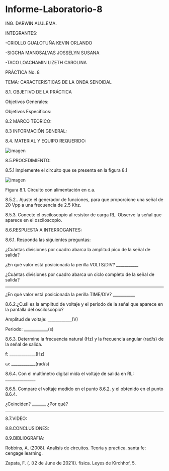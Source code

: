 # Informe-Laboratorio-8

ING. DARWIN ALULEMA.

INTEGRANTES:

-CRIOLLO GUALOTUÑA KEVIN ORLANDO

-SIGCHA MANOSALVAS JOSSELYN SUSANA

-TACO LOACHAMIN LIZETH CAROLINA

PRÁCTICA No. 8

TEMA: CARACTERISTICAS DE LA ONDA SENOIDAL


8.1. OBJETIVO DE LA PRÁCTICA


Objetivos Generales:

Objetivos Específicos:




8.2 MARCO TEORICO:




8.3 INFORMACIÓN GENERAL:



8.4. MATERIAL Y EQUIPO REQUERIDO:

![imagen](https://user-images.githubusercontent.com/85263529/132276601-74510bac-d393-4365-9f3d-e634b276572a.png)


8.5.PROCEDIMIENTO:

8.5.1 Implemente el circuito que se presenta en la figura 8.1

![imagen](https://user-images.githubusercontent.com/85263529/132276776-c5a2d86f-195b-4a35-b99c-4f383bd7c304.png)

  Figura 8.1. Circuito con alimentación en c.a.

8.5.2.. Ajuste el generador de funciones, para que proporcione una señal de 20 Vpp a  una frecuencia de 2.5 Khz. 

8.5.3. Conecte el osciloscopio al resistor de carga RL. Observe la señal que aparece en  el osciloscopio. 


8.6.RESPUESTA A INTERROGANTES:

8.6.1. Responda las siguientes preguntas: 

¿Cuántas divisiones por cuadro abarca la amplitud pico de la señal de salida? 
 
¿En qué valor está posicionada la perilla VOLTS/DIV? ___________ 

¿Cuántas divisiones por cuadro abarca un ciclo completo de la señal de salida? 
__________ 

¿En qué valor está posicionada la perilla TIME/DIV? ___________ 

8.6.2.¿Cuál es la amplitud de voltaje y el periodo de la señal que aparece en la pantalla 
del osciloscopio? 

Amplitud de voltaje: ____________(V) 

Periodo: ____________(s) 

8.6.3. Determine la frecuencia natural (Hz) y la frecuencia angular (rad/s) de la señal de 
salida. 

f: _____________(Hz) 

ω: ____________(rad/s) 

8.6.4. Con el multímetro digital mida el voltaje de salida en RL: _______________ 

8.6.5. Compare el voltaje medido en el punto 8.6.2. y el obtenido en el punto 8.6.4. 

¿Coinciden? _______ ¿Por qué? 
_______________________________________________

8.7.VIDEO: 




8.8.CONCLUSIONES:





8.9.BIBLIOGRAFIA:

Robbins, A. (2008). Analisis de circuitos. Teoria y practica. santa fe: cengage learning.

Zapata, F. (. ((2 de June de 2021)). fisica. Leyes de Kirchhof, 5.




















